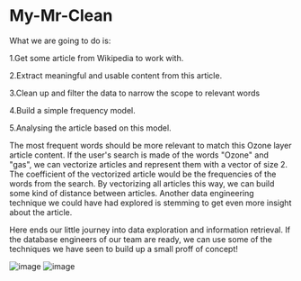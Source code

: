 # My-Mr-Clean
What we are going to do is:

  1.Get some article from Wikipedia to work with.
  
  2.Extract meaningful and usable content from this article.
  
  3.Clean up and filter the data to narrow the scope to relevant words
  
  4.Build a simple frequency model.
  
  5.Analysing the article based on this model.

The most frequent words should be more relevant to match this Ozone layer article content. If the user's search is made of the words "Ozone" and "gas", we can vectorize articles and represent them with a vector of size 2. The coefficient of the vectorized article would be the frequencies of the words from the search. By vectorizing all articles this way, we can build some kind of distance between articles.
Another data engineering technique we could have had explored is stemming to get even more insight about the article.

Here ends our little journey into data exploration and information retrieval. If the database engineers of our team are ready, we can use some of the techniques we have seen to build up a small proff of concept!

![image](https://user-images.githubusercontent.com/99121169/172107232-82225e3c-9e55-4950-b4e7-91cfece7505e.png)
![image](https://user-images.githubusercontent.com/99121169/172107305-d54c09d3-99c6-4756-94b2-a4220f0c51b8.png)
